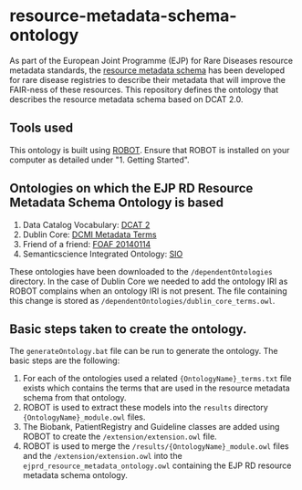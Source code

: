 # resource-metadata-schema-ontology
As part of the European Joint Programme (EJP) for Rare Diseases resource metadata standards, the [resource metadata schema](https://github.com/ejp-rd-vp/resource-metadata-schema/tree/henriette_develop) has been developed for rare disease registries to describe their metadata that will improve the FAIR-ness of these resources. This repository defines the ontology that describes the resource metadata schema based on DCAT 2.0.

## Tools used
This ontology is built using [ROBOT](http://robot.obolibrary.org/). Ensure that ROBOT is installed on your computer as detailed under "1. Getting Started". 

## Ontologies on which the EJP RD Resource Metadata Schema Ontology is based
1. Data Catalog Vocabulary: [DCAT 2](https://www.w3.org/TR/vocab-dcat-2/)
2. Dublin Core: [DCMI Metadata Terms](https://dublincore.org/specifications/dublin-core/dcmi-terms/)
3. Friend of a friend: [FOAF 20140114](http://xmlns.com/foaf/spec/20140114.html)
4. Semanticscience Integrated Ontology:  [SIO](https://raw.githubusercontent.com/micheldumontier/semanticscience/master/ontology/sio/release/sio-release.owl)

These ontologies have been downloaded to the `/dependentOntologies` directory. In the case of Dublin Core we needed to add the ontology IRI as ROBOT complains when an ontology IRI is not present. The file containing this change is stored as `/dependentOntologies/dublin_core_terms.owl`.

## Basic steps taken to create the ontology.
The `generateOntology.bat` file can be run to generate the ontology. The basic steps are the following:
1. For each of the ontologies used a related `{OntologyName}_terms.txt` file exists which contains the terms that are used in the resource metadata schema from that ontology.
2. ROBOT is used to extract these models into the `results` directory `{OntologyName}_module.owl` files. 
3. The Biobank, PatientRegistry and Guideline classes are added using ROBOT to create the `/extension/extension.owl` file.
4. ROBOT is used to merge the `/results/{OntologyName}_module.owl` files and the `/extension/extension.owl` into the `ejprd_resource_metadata_ontology.owl` containing the EJP RD resource metadata schema ontology.

 
